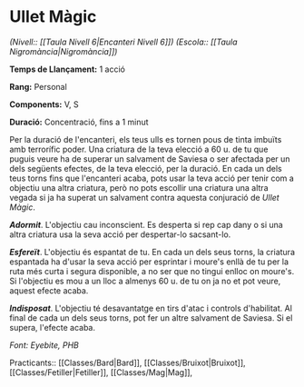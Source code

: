 # Ullet Màgic

*(Nivell:: [[Taula Nivell 6|Encanteri Nivell 6]]) (Escola:: [[Taula Nigromància|Nigromància]])*

**Temps de Llançament:** 1 acció

**Rang:** Personal

**Components:** V, S

**Duració:** Concentració, fins a 1 minut

Per la duració de l'encanteri, els teus ulls es tornen pous de tinta imbuïts amb terrorífic poder. Una criatura de la teva elecció a 60 u. de tu que puguis veure ha de superar un salvament de Saviesa o ser afectada per un dels següents efectes, de la teva elecció, per la duració. En cada un dels teus torns fins que l'encanteri acaba, pots usar la teva acció per tenir com a objectiu una altra criatura, però no pots escollir una criatura una altra vegada si ja ha superat un salvament contra aquesta conjuració de *Ullet Màgic*.

***Adormit***. L'objectiu cau inconscient. Es desperta si rep cap dany o si una altra criatura usa la seva acció per despertar-lo sacsant-lo.

***Esfereït***. L'objectiu és espantat de tu. En cada un dels seus torns, la criatura espantada ha d'usar la seva acció per esprintar i moure's enllà de tu per la ruta més curta i segura disponible, a no ser que no tingui enlloc on moure's. Si l'objectiu es mou a un lloc a almenys 60 u. de tu on ja no et pot veure, aquest efecte acaba.

***Indisposat***. L'objectiu té desavantatge en tirs d'atac i controls d'habilitat. Al final de cada un dels seus torns, pot fer un altre salvament de Saviesa. Si el supera, l'efecte acaba.


*Font: Eyebite, PHB*



Practicants:: [[Classes/Bard|Bard]], [[Classes/Bruixot|Bruixot]], [[Classes/Fetiller|Fetiller]], [[Classes/Mag|Mag]],